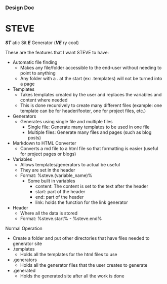 ### Design Doc

# STEVE

***ST*** atic Sit ***E*** Generator (***VE*** ry cool)

These are the features that I want STEVE to have:
- Automatic file finding
  - Makes any file/folder accessible to the end-user without needing to point to anything
  - Any folder with a . at the start (ex: .templates) will not be turned into a page
- Templates
  - Takes templates created by the user and replaces the variables and content where needed
  - This is done recursively to create many different files (example: one template can be for header/footer, one for project files, etc.)
- Generators
  - Generates using single file and multiple files
    - Single file: Generate many templates to be used in one file
    - Multiple files: Generate many files and pages (such as blog posts)
- Markdown to HTML Converter
  - Converts a md file to a html file so that formatting is easier (useful for project pages or blogs)
- Variables
  - Allows templates/generators to actual be useful
  - They are set in the header
  - Format: %steve.(variable_name)%
    - Some built in variables
      - content: The content is set to the text after the header
      - start: part of the header
      - end: part of the header
      - link: holds the function for the link generator
- Header
  - Where all the data is stored
  - Format: %steve.start% - %steve.end%

Normal Operation
- Create a folder and put other directories that have files needed to generator site
- .templates
  - Holds all the templates for the html files to use
- .generators
  - Holds all the generator files that the user creates to generate
- .generated
  - Holds the generated site after all the work is done